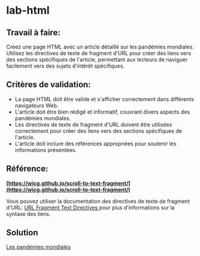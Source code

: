 # lab-html

## Travail à faire:

Créez une page HTML avec un article détaillé sur les pandémies mondiales. Utilisez les directives de texte de fragment d'URL pour créer des liens vers des sections spécifiques de l'article, permettant aux lecteurs de naviguer facilement vers des sujets d'intérêt spécifiques.

## Critères de validation:

* La page HTML doit être valide et s'afficher correctement dans différents navigateurs Web.
* L'article doit être bien rédigé et informatif, couvrant divers aspects des pandémies mondiales.
* Les directives de texte de fragment d'URL doivent être utilisées correctement pour créer des liens vers des sections spécifiques de l'article.
* L'article doit inclure des références appropriées pour soutenir les informations présentées.

## Référence:


**[https://wicg.github.io/scroll-to-text-fragment/](https://wicg.github.io/scroll-to-text-fragment/)**


Vous pouvez utiliser la documentation des directives de texte de fragment d'URL: [URL Fragment Text Directives
](https://wicg.github.io/scroll-to-text-fragment/) pour plus d'informations sur la syntaxe des liens.

## Solution 
<a href="index.html">Les pandémies mondiales</a>
